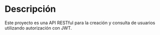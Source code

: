 # Descripción
Este proyecto es una API RESTful para la creación y consulta de usuarios utilizando autorización con JWT.
